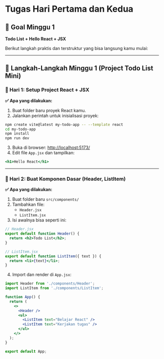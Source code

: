 # Tugas Hari Pertama dan Kedua

## 🎯 Goal Minggu 1
**Todo List + Hello React + JSX**

Berikut langkah praktis dan terstruktur yang bisa langsung kamu mulai:

---

## 🚀 Langkah-Langkah Minggu 1 (Project Todo List Mini)

### 📌 Hari 1: Setup Project React + JSX

**✅ Apa yang dilakukan:**

1. Buat folder baru proyek React kamu.
2. Jalankan perintah untuk inisialisasi proyek:

```bash
npm create vite@latest my-todo-app -- --template react
cd my-todo-app
npm install
npm run dev
```

3. Buka di browser: [http://localhost:5173/](http://localhost:5173/)
4. Edit file `App.jsx` dan tampilkan:

```jsx
<h1>Hello React</h1>
```

---

### 📌 Hari 2: Buat Komponen Dasar (Header, ListItem)

**✅ Apa yang dilakukan:**

1. Buat folder baru `src/components/`
2. Tambahkan file:
   - `Header.jsx`
   - `ListItem.jsx`
3. Isi awalnya bisa seperti ini:

```jsx
// Header.jsx
export default function Header() {
  return <h2>Todo List</h2>;
}

// ListItem.jsx
export default function ListItem({ text }) {
  return <li>{text}</li>;
}
```

4. Import dan render di `App.jsx`:

```jsx
import Header from './components/Header';
import ListItem from './components/ListItem';

function App() {
  return (
    <>
      <Header />
      <ul>
        <ListItem text="Belajar React" />
        <ListItem text="Kerjakan tugas" />
      </ul>
    </>
  );
}

export default App;
```
